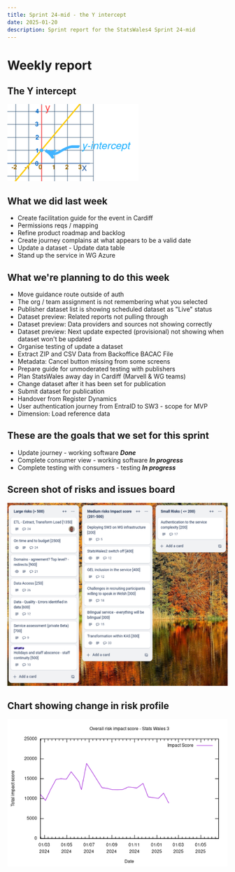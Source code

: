 ```yaml
---
title: Sprint 24-mid - the Y intercept
date: 2025-01-20
description: Sprint report for the StatsWales4 Sprint 24-mid 
---
```


Weekly report
=============

The Y intercept 
------------------------------

![The Y intercept](y-intercept.png)

What we did last week
------------------------

- Create facilitation guide for the event in Cardiff
- Permissions reqs / mapping
- Refine product roadmap and backlog
- Create journey complains at what appears to be a valid date
- Update a dataset - Update data table
- Stand up the service in WG Azure

What we're planning to do this week
-----------------------------------

- Move guidance route outside of auth
- The org / team assignment is not remembering what you selected
- Publisher dataset list is showing scheduled dataset as "Live" status
- Dataset preview: Related reports not pulling through
- Dataset preview: Data providers and sources not showing correctly
- Dataset preview: Next update expected (provisional) not showing when dataset won't be updated
- Organise testing of update a dataset
- Extract ZIP and CSV Data from Backoffice BACAC File
- Metadata: Cancel button missing from some screens
- Prepare guide for unmoderated testing with publishers
- Plan StatsWales away day in Cardiff (Marvell & WG teams)
- Change dataset after it has been set for publication
- Submit dataset for publication
- Handover from Register Dynamics
- User authentication journey from EntraID to SW3  - scope for MVP
- Dimension: Load reference data

These are the goals that we set for this sprint
-----------------------------------------------

- Update journey - working software <span class="badge bg-success">_**Done**_</span> 
- Complete consumer view - working software <span class="badge bg-info">_**In progress**_</span>
- Complete testing with consumers - testing <span class="badge bg-info">_**In progress**_</span>

Screen shot of risks and issues board
-------------------------------------

![Screenshot of risks and issues board](RisksBoard20250203.png)

Chart showing change in risk profile
------------------------------------

![Chart showing change in risk profile](riskImpact20250203.png)

